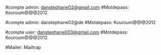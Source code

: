 #compte admin: danstephane02@gmail.com
#Motdepass: Kouroum@@@2012

#compte admin: danstephane02@de
#Motdepass: Kouroum@@@2012

#compte user: danstephane003@gmail.com
#Motdepass: Kouroum@@@2012

#Mailer: Mailtrap 